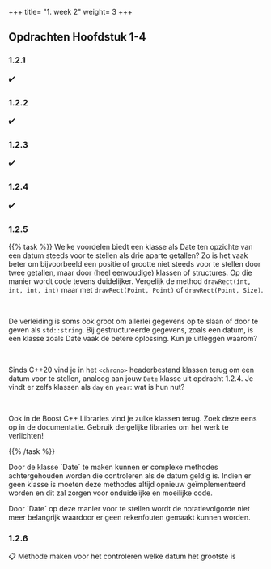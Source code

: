 +++
title= "1. week 2"
weight= 3
+++

## Opdrachten Hoofdstuk 1-4

### 1.2.1

:heavy_check_mark:

### 1.2.2

:heavy_check_mark:

### 1.2.3

:heavy_check_mark:

### 1.2.4

:heavy_check_mark:

### 1.2.5

{{% task %}}
Welke voordelen biedt een klasse als Date ten opzichte van een datum steeds voor te stellen als drie aparte getallen? Zo is het vaak beter om bijvoorbeeld een positie of grootte niet steeds voor te stellen door twee getallen, maar door (heel eenvoudige) klassen of structures. Op die manier wordt code tevens duidelijker. Vergelijk de method `drawRect(int, int, int, int)` maar met `drawRect(Point, Point)` of `drawRect(Point, Size)`.

<br>

De verleiding is soms ook groot om allerlei gegevens op te slaan of door te geven als `std::string`. Bij gestructureerde gegevens, zoals een datum, is een klasse zoals Date vaak de betere oplossing. Kun je uitleggen waarom?

<br>

Sinds C++20 vind je in het `<chrono>` headerbestand klassen terug om een datum voor te stellen, analoog aan jouw `Date` klasse uit opdracht 1.2.4. Je vindt er zelfs klassen als `day` en `year`: wat is hun nut?

<br>

Ook in de Boost C++ Libraries vind je zulke klassen terug. Zoek deze eens op in de documentatie. Gebruik dergelijke libraries om het werk te verlichten!

{{% /task %}}

Door de klasse ´Date´ te maken kunnen er complexe methodes achtergehouden worden die controleren als de datum geldig is. Indien er geen klasse is moeten deze methodes altijd opnieuw geïmplementeerd worden en dit zal zorgen voor onduidelijke en moeilijke code.

Door ´Date´ op deze manier voor te stellen wordt de notatievolgorde niet meer belangrijk waardoor er geen rekenfouten gemaakt kunnen worden.

### 1.2.6

:clipboard:
Methode maken voor het controleren welke datum het grootste is